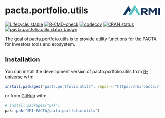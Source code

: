 # pacta.portfolio.utils <img src="man/figures/logo.png" align="right" width="120" />

<!-- badges: start -->
[![Lifecycle: stable](https://img.shields.io/badge/lifecycle-stable-brightgreen.svg)](https://lifecycle.r-lib.org/articles/stages.html#stable)
[![R-CMD-check](https://github.com/RMI-PACTA/pacta.portfolio.utils/actions/workflows/R-CMD-check.yaml/badge.svg)](https://github.com/RMI-PACTA/pacta.portfolio.utils/actions/workflows/R-CMD-check.yaml)
[![codecov](https://img.shields.io/codecov/c/github/rmi-pacta/pacta.portfolio.utils)](https://codecov.io/gh/RMI-PACTA/pacta.portfolio.utils)
[![CRAN status](https://www.r-pkg.org/badges/version/pacta.portfolio.utils)](https://CRAN.R-project.org/package=pacta.portfolio.utils)
[![pacta.portfolio.utils status badge](https://rmi-pacta.r-universe.dev/badges/pacta.portfolio.utils)](https://rmi-pacta.r-universe.dev/pacta.portfolio.utils)
<!-- badges: end -->

The goal of pacta.portfolio.utils is to provide utility functions for the PACTA for Investors tools and ecosystem.

## Installation

<!--
You can install the released version of pacta.portfolio.utils from [CRAN](https://CRAN.R-project.org) with:

``` r
install.packages("pacta.portfolio.utils")
```
-->

You can install the development version of pacta.portfolio.utils from [R-universe](https://rmi-pacta.r-universe.dev/pacta.portfolio.utils) with:

``` r
install.packages("pacta.portfolio.utils", repos = "https://rmi-pacta.r-universe.dev")
```

or from [GitHub](https://github.com/RMI-PACTA/pacta.portfolio.utils) with:

``` r
# install.packages("pak")
pak::pak("RMI-PACTA/pacta.portfolio.utils")
```
